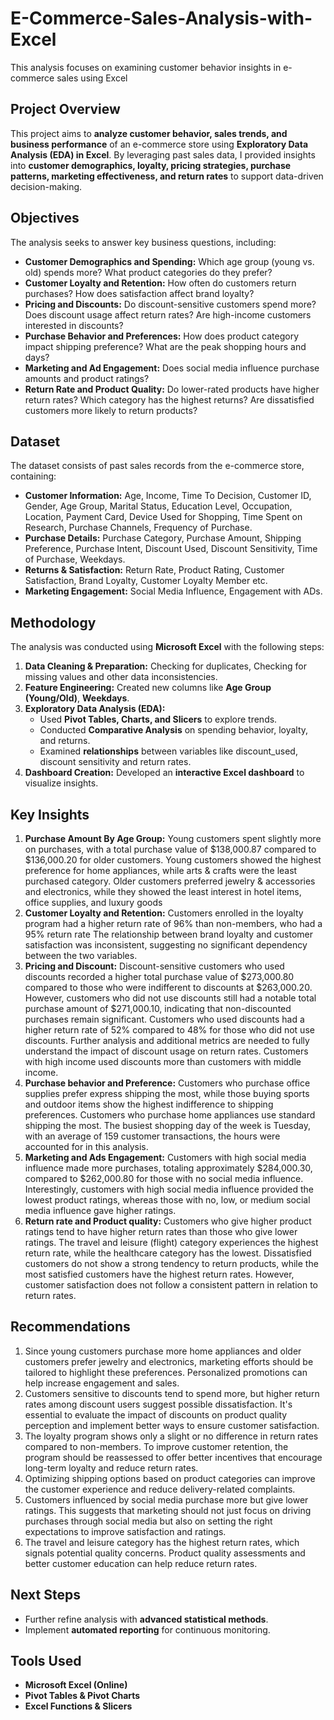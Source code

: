 # E-Commerce-Sales-Analysis-with-Excel
This analysis focuses on examining customer behavior insights in e-commerce sales using Excel  

##  Project Overview  
This project aims to **analyze customer behavior, sales trends, and business performance** of an e-commerce store using **Exploratory Data Analysis (EDA) in Excel**. By leveraging past sales data, I provided insights into **customer demographics, loyalty, pricing strategies, purchase patterns, marketing effectiveness, and return rates** to support data-driven decision-making.

##  Objectives  
The analysis seeks to answer key business questions, including:  
- **Customer Demographics and Spending:** Which age group (young vs. old) spends more? What product categories do they prefer?  
- **Customer Loyalty and Retention:** How often do customers return purchases? How does satisfaction affect brand loyalty?  
- **Pricing and Discounts:** Do discount-sensitive customers spend more? Does discount usage affect return rates? Are high-income customers interested in discounts?  
- **Purchase Behavior and Preferences:** How does product category impact shipping preference? What are the peak shopping hours and days?  
- **Marketing and Ad Engagement:** Does social media influence purchase amounts and product ratings?  
- **Return Rate and Product Quality:** Do lower-rated products have higher return rates? Which category has the highest returns? Are dissatisfied customers more likely to return products?  

##  Dataset  
The dataset consists of past sales records from the e-commerce store, containing:  
- **Customer Information:** Age, Income, Time To Decision, Customer ID, Gender, Age Group, Marital Status, Education Level, Occupation, Location, Payment Card, Device Used     for Shopping, Time Spent on Research, Purchase Channels, Frequency of Purchase.  
- **Purchase Details:** Purchase Category, Purchase Amount, Shipping Preference, Purchase Intent, Discount Used, Discount Sensitivity, Time of Purchase, Weekdays.  
- **Returns & Satisfaction:** Return Rate, Product Rating, Customer Satisfaction, Brand Loyalty, Customer Loyalty Member  etc.  
- **Marketing Engagement:** Social Media Influence, Engagement with ADs.  

##  Methodology  
The analysis was conducted using **Microsoft Excel** with the following steps:  
1. **Data Cleaning & Preparation:** Checking for duplicates, Checking for missing values and other data inconsistencies.  
2. **Feature Engineering:** Created new columns like **Age Group (Young/Old)**, **Weekdays**.  
3. **Exploratory Data Analysis (EDA):**  
   - Used **Pivot Tables, Charts, and Slicers** to explore trends.  
   - Conducted **Comparative Analysis** on spending behavior, loyalty, and returns.  
   - Examined **relationships** between variables like discount_used, discount sensitivity and return rates.  
4. **Dashboard Creation:** Developed an **interactive Excel dashboard** to visualize insights.  

##  Key Insights  
1. **Purchase Amount By Age Group:** Young customers spent slightly more on purchases, with a total purchase value of $138,000.87 compared to $136,000.20 for older customers. Young customers showed the highest preference for home appliances, while arts & crafts were the least purchased category. Older customers preferred jewelry & accessories and electronics, while they showed the least interest in hotel items, office supplies, and luxury goods
2. **Customer Loyalty and Retention:**  Customers enrolled in the loyalty program had a higher return rate of 96% than non-members, who had a 95% return rate
The relationship between brand loyalty and customer satisfaction was inconsistent, suggesting no significant dependency between the two variables.
3. **Pricing and Discount:** Discount-sensitive customers who used discounts recorded a higher total purchase value of $273,000.80 compared to those who were indifferent to discounts at $263,000.20. However, customers who did not use discounts still had a notable total purchase amount of $271,000.10, indicating that non-discounted purchases remain significant. Customers who used discounts had a higher return rate of 52% compared to 48% for those who did not use discounts. Further analysis and additional metrics are needed to fully understand the impact of discount usage on return rates. Customers with high income used discounts more than customers with middle income.
4. **Purchase behavior and Preference:** Customers who purchase office supplies prefer express shipping the most, while those buying sports and outdoor items show the highest indifference to shipping preferences. Customers who purchase home appliances use standard shipping the most. The busiest shopping day of the week is Tuesday, with an average of 159 customer transactions, the hours were accounted for in this analysis.
5. **Marketing and Ads Engagement:** Customers with high social media influence made more purchases, totaling approximately $284,000.30, compared to $262,000.80 for those with no social media influence. Interestingly, customers with high social media influence provided the lowest product ratings, whereas those with no, low, or medium social media influence gave higher ratings.
6. **Return rate and Product quality:** Customers who give higher product ratings tend to have higher return rates than those who give lower ratings. The travel and leisure (flight) category experiences the highest return rate, while the healthcare category has the lowest. Dissatisfied customers do not show a strong tendency to return products, while the most satisfied customers have the highest return rates. However, customer satisfaction does not follow a consistent pattern in relation to return rates.
##  Recommendations  
1. Since young customers purchase more home appliances and older customers prefer jewelry and electronics, marketing efforts should be tailored to highlight these preferences. Personalized promotions can help increase engagement and sales.
2. Customers sensitive to discounts tend to spend more, but higher return rates among discount users suggest possible dissatisfaction. It's essential to evaluate the impact of discounts on product quality perception and implement better ways to ensure customer satisfaction.
3. The loyalty program shows only a slight or no difference in return rates compared to non-members. To improve customer retention, the program should be reassessed to offer better incentives that encourage long-term loyalty and reduce return rates.
4. Optimizing shipping options based on product categories can improve the customer experience and reduce delivery-related complaints.
5. Customers influenced by social media purchase more but give lower ratings. This suggests that marketing should not just focus on driving purchases through social media but also on setting the right expectations to improve satisfaction and ratings.
6. The travel and leisure category has the highest return rates, which signals potential quality concerns. Product quality assessments and better customer education can help reduce return rates.


##  Next Steps  
- Further refine analysis with **advanced statistical methods**.  
- Implement **automated reporting** for continuous monitoring.  

## Tools Used  
- **Microsoft Excel (Online)**  
- **Pivot Tables & Pivot Charts**  
- **Excel Functions & Slicers**  
